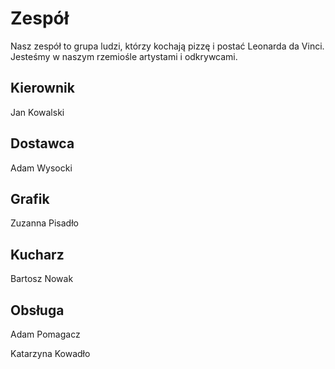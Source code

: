 # Zespół

Nasz zespół to grupa ludzi, którzy kochają pizzę i postać Leonarda da Vinci. Jesteśmy w naszym rzemiośle artystami i odkrywcami.

## Kierownik

Jan Kowalski

## Dostawca

Adam Wysocki

## Grafik

Zuzanna Pisadło

## Kucharz

Bartosz Nowak

## Obsługa

Adam Pomagacz

Katarzyna Kowadło
